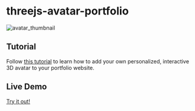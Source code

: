 # threejs-avatar-portfolio

![avatar_thumbnail](https://github.com/dgreenheck/threejs-avatar-portfolio/assets/3814912/49e56bcd-b881-43d0-9b35-ea9945547cc7)


## Tutorial

Follow [this tutorial](https://youtu.be/p4Fk2uUnIHc) to learn how to add your own personalized, interactive 3D avatar to your portfolio website.

## Live Demo

[Try it out!](https://dgreenheck.github.io/threejs-avatar-portfolio/)
